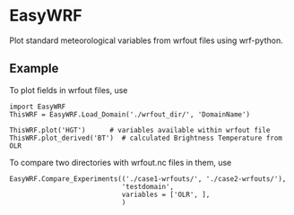 # EasyWRF
Plot standard meteorological variables from wrfout files using wrf-python.


## Example
To plot fields in wrfout files, use

```
import EasyWRF
ThisWRF = EasyWRF.Load_Domain('./wrfout_dir/', 'DomainName')

ThisWRF.plot('HGT')      # variables available within wrfout file
ThisWRF.plot_derived('BT')  # calculated Brightness Temperature from OLR
```


To compare two directories with wrfout.nc files in them, use
```
EasyWRF.Compare_Experiments(('./case1-wrfouts/', './case2-wrfouts/'),
                            'testdomain',
                            variables = ['OLR', ],
                            )
```